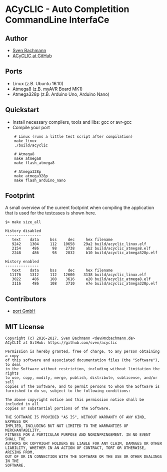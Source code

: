 # ACyCLIC - Auto Completition CommandLine InterfaCe


## Author

  * [Sven Bachmann](mailto:dev@mcbachmann.de)
  * [ACyCLIC at GitHub](https://github.com/sven/acyclic)


## Ports

  * Linux (z.B. Ubuntu 16.10)
  * Atmega8 (z.B. myAVR Board MK1)
  * Atmega328p (z.B. Arduino Uno, Arduino Nano)


## Quickstart

  * Install necessary compilers, tools and libs: gcc or avr-gcc
  * Compile your port

```
    # Linux (runs a little test script after compilation)
    make linux
    ./build/acyclic

    # Atmega8
    make atmega8
    make flash_atmega8

    # Atmega328p
    make atmega328p
    make flash_arduino_nano
```


## Footprint

A small overview of the current footprint when compiling the application that
is used for the testcases is shown here.

```
$> make size_all

History disabled
----------------
   text    data     bss     dec     hex filename
   9242    1304     112   10658    29a2 build/acyclic_linux.elf
   2154     486      98    2738     ab2 build/acyclic_atmega8.elf
   2248     486      98    2832     b10 build/acyclic_atmega328p.elf

History enabled
---------------
   text    data     bss     dec     hex filename
  11176    1312     112   12600    3138 build/acyclic_linux.elf
   3022     486     108    3616     e20 build/acyclic_atmega8.elf
   3116     486     108    3710     e7e build/acyclic_atmega328p.elf
```


## Contributors

  * [port GmbH](http://www.port.de)


## MIT License

    Copyright (c) 2016-2017, Sven Bachmann <dev@mcbachmann.de>
    ACyCLIC at GitHub: https://github.com/sven/acyclic
    
    Permission is hereby granted, free of charge, to any person obtaining a copy
    of this software and associated documentation files (the "Software"), to deal
    in the Software without restriction, including without limitation the rights
    to use, copy, modify, merge, publish, distribute, sublicense, and/or sell
    copies of the Software, and to permit persons to whom the Software is
    furnished to do so, subject to the following conditions:
    
    The above copyright notice and this permission notice shall be included in all
    copies or substantial portions of the Software.
    
    THE SOFTWARE IS PROVIDED "AS IS", WITHOUT WARRANTY OF ANY KIND, EXPRESS OR
    IMPLIED, INCLUDING BUT NOT LIMITED TO THE WARRANTIES OF MERCHANTABILITY,
    FITNESS FOR A PARTICULAR PURPOSE AND NONINFRINGEMENT. IN NO EVENT SHALL THE
    AUTHORS OR COPYRIGHT HOLDERS BE LIABLE FOR ANY CLAIM, DAMAGES OR OTHER
    LIABILITY, WHETHER IN AN ACTION OF CONTRACT, TORT OR OTHERWISE, ARISING FROM,
    OUT OF OR IN CONNECTION WITH THE SOFTWARE OR THE USE OR OTHER DEALINGS IN THE
    SOFTWARE.
